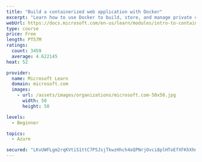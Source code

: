 ```yaml
---
title: "Build a containerized web application with Docker"
excerpt: "Learn how to use Docker to build, store, and manage private container images with the Azure Container Registry."
webUrl: https://docs.microsoft.com/en-us/learn/modules/intro-to-containers/
type: course
price: Free
length: PT57M
ratings:
  count: 3459
  average: 4.622145
heat: 52

provider:
  name: Microsoft Learn
  domain: microsoft.com
  images:
    - url: /assets/images/organizations/microsoft.com-50x50.jpg
      width: 50
      height: 50

levels:
  - Beginner

topics:
  - Azure

secured: "LKvUWFLgm2rqKVtiS1ttC7P5JsjTkwzHhch4oQPNrjOvci8plHToEfXFKhXhmVeHFhMFJNSvhd2Sai4UIs1nbYjPZRQSikrNqOXv1dS9Mj3hVBXfDy9uiMP/VDcUA307bIuPcoV+qYqj6qhikD81uuVpc8zjfy9RgBdPI+Fucbwhv+jIlEGKztmkVHdqhIV6Nr/ZQ3yVoxr20SxDGfgwXUjtbwv12a9UNUiBGgXFb658eh2kZs/wxZAzvEUZwRkpLthFFh11MgYFJvaUI4/xBs5LIcwBnqLWiyVym5VqrFgiAv+8EY9JY+eu/mbCIVeCseJ1C24rf+DCxuM0815zklP3HbSWZu5u9FiUFASkbyCaSU4/pV8qBSB0itVew9844koiN8q1fXr1Ed32cQOdzKRd8WUw07dPxRtwO+CCSiM=;4oyuGURNcqkrPtSg4tFm9g=="
---
```


